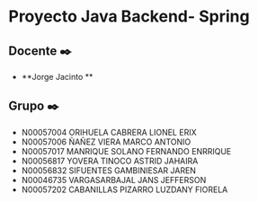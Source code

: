 # Proyecto Java Backend- Spring

## Docente ✒️

* **Jorge Jacinto **

## Grupo  ✒️
* N00057004	ORIHUELA 	CABRERA	LIONEL ERIX
* N00057006	ÑAÑEZ	VIERA	MARCO ANTONIO
* N00057017	MANRIQUE	SOLANO	FERNANDO ENRRIQUE
* N00056817	YOVERA	TINOCO	ASTRID JAHAIRA
* N00056832	SIFUENTES	GAMBINIESAR JAREN	
* N00046735	VARGASARBAJAL	JANS JEFFERSON	
* N00057202	CABANILLAS	PIZARRO	LUZDANY FIORELA
